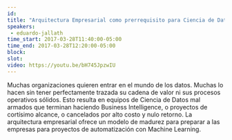 ```yaml
---
id: 
title: "Arquitectura Empresarial como prerrequisito para Ciencia de Datos"
speakers:
 - eduardo-jallath
time_start: 2017-03-28T11:40:00-05:00
time_end: 2017-03-28T12:20:00-05:00
block: 
slot: 
video: https://youtu.be/bH745JpzwIU
---
```


Muchas organizaciones quieren entrar en el mundo de los datos. Muchas lo hacen sin tener perfectamente trazada su cadena de valor ni sus procesos operativos sólidos. Esto resulta en equipos de Ciencia de Datos mal armados que terminan haciendo Business Intelligence, o proyectos de cortísimo alcance, o cancelados por alto costo y nulo retorno. La arquitectura empresarial ofrece un modelo de madurez para preparar a las empresas para proyectos de automatización con Machine Learning.